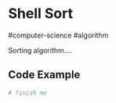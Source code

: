 # Shell Sort
#computer-science #algorithm 

Sorting algorithm....

## Code Example
```python
# finish me
```